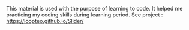 This material is used with the purpose of learning to code. It helped me practicing my coding skills during learning period.
See project : https://loopteo.github.io/Slider/
